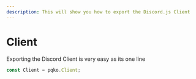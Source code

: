 ```yaml
---
description: This will show you how to export the Discord.js Client
---
```


# Client

Exporting the Discord Client is very easy as its one line

```javascript
const Client = pqko.Client;
```
